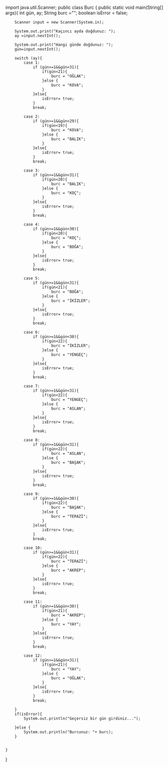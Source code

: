 import java.util.Scanner;
public class Burc {
    public static void main(String[] args){
        int gün, ay;
        String burc ="";
        boolean isError = false;

        Scanner input = new Scanner(System.in);

        System.out.print("Kaçıncı ayda doğdunuz: ");
        ay =input.nextInt();

        System.out.print("Hangi günde doğdunuz: ");
        gün=input.nextInt();

        switch (ay){
            case 1:
                if (gün>=1&&gün<31){
                    if(gün<21){
                        burc = "OĞLAK";
                    }else {
                        burc = "KOVA";
                    }
                }else{
                    isError= true;
                }
                break;

            case 2:
                if (gün>=1&&gün<29){
                    if(gün<19){
                        burc = "KOVA";
                    }else {
                        burc = "BALIK";
                    }
                }else{
                    isError= true;
                }
                break;

            case 3:
                if (gün>=1&&gün<31){
                    if(gün<20){
                        burc = "BALIK";
                    }else {
                        burc = "KOÇ";
                    }
                }else{
                    isError= true;
                }
                break;

            case 4:
                if (gün>=1&&gün<30){
                    if(gün<20){
                        burc = "KOÇ";
                    }else {
                        burc = "BOĞA";
                    }
                }else{
                    isError= true;
                }
                break;

            case 5:
                if (gün>=1&&gün<31){
                    if(gün<21){
                        burc = "BOĞA";
                    }else {
                        burc = "İKİZLER";
                    }
                }else{
                    isError= true;
                }
                break;

            case 6:
                if (gün>=1&&gün<30){
                    if(gün<22){
                        burc = "İKİZLER";
                    }else {
                        burc = "YENGEÇ";
                    }
                }else{
                    isError= true;
                }
                break;

            case 7:
                if (gün>=1&&gün<31){
                    if(gün<22){
                        burc = "YENGEÇ";
                    }else {
                        burc = "ASLAN";
                    }
                }else{
                    isError= true;
                }
                break;

            case 8:
                if (gün>=1&&gün<31){
                    if(gün<22){
                        burc = "ASLAN";
                    }else {
                        burc = "BAŞAK";
                    }
                }else{
                    isError= true;
                }
                break;

            case 9:
                if (gün>=1&&gün<30){
                    if(gün<22){
                        burc = "BAŞAK";
                    }else {
                        burc = "TERAZİ";
                    }
                }else{
                    isError= true;
                }
                break;

            case 10:
                if (gün>=1&&gün<31){
                    if(gün<22){
                        burc = "TERAZİ";
                    }else {
                        burc = "AKREP";
                    }
                }else{
                    isError= true;
                }
                break;

            case 11:
                if (gün>=1&&gün<30){
                    if(gün<21){
                        burc = "AKREP";
                    }else {
                        burc = "YAY";
                    }
                }else{
                    isError= true;
                }
                break;

            case 12:
                if (gün>=1&&gün<31){
                    if(gün<21){
                        burc = "YAY";
                    }else {
                        burc = "OĞLAK";
                    }
                }else{
                    isError= true;
                }
                break;

        }
        if(isError){
            System.out.println("Geçersiz bir gün girdiniz...");

        }else {
            System.out.println("Burcunuz: "+ burc);
        }


    }
}
